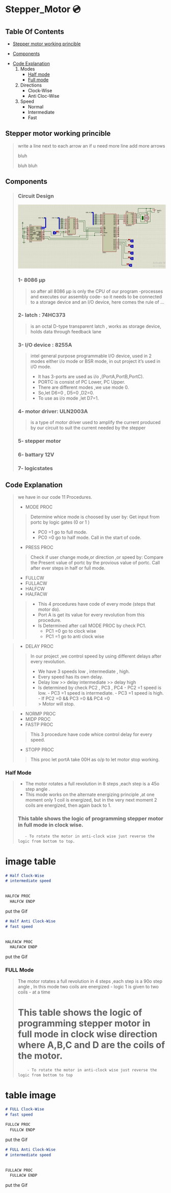 # Stepper_Motor :cd:
## Table Of Contents
 * [Stepper motor working princible](#desc)
 + [Components](#comp)
 - [Code Explanation](#code)
    1. Modes
       * [Half mode](#half) 
       * [Full mode](#full)  
    2. Directions      
       * Clock-Wise
       * Anti Cloc-Wise
    3. Speed      
       * Normal
       * Intermediate
       * Fast
       
<a name="desc"></a>
## Stepper motor working princible
> write a line next to each arrow an if u need more line add more arrows
> 
> bluh
> 
> 
> bluh bluh
> 
>    


<a name="comp"></a>
## Components
> ### Circuit Design
> 
> ![](GIFS/circuitDiagram.PNG)
> ### 1- 8086 µp
> > so after all 8086 µp is only the CPU of our program -processes and  executes our assembly code- so it needs to be connected to a 
> > storage device and an I/O device, here comes the rule of …
> ### 2- latch : 74HC373 
> >  is an octal D-type transparent latch , works as storage device, holds data through feedback lane
> >
> ### 3- I/O device : 8255A  
> >  intel general purpose programmable  I/O device, used in 2 modes either i/o mode or BSR mode, in out project it’s used  in i/O mode.
 > >  - It has 3-ports are used as i/o ,(PortA,PortB,PortC).
  > > - PORTC is consist of PC Lower, PC Upper.
  > > -  There are different modes ,we use mode 0.
  > > -  So,let D6=0 , D5=0 ,D2=0.
 >  >  -  To use as i/o mode ,let D7=1.
> > 
> ### 4- motor driver:  ULN2003A   
> > is a type of motor driver used to amplify the current produced by our circuit to suit the current needed by the stepper 
> >
> ### 5- stepper motor
> ### 6- battary 12V
> ### 7- logicstates

 
 <a name="code"></a>
## Code Explanation
>   we have in our code 11 Procedures.
>  - MODE PROC
> > Determine whice mode is choosed by user by:
> > Get input from portc by logic gates (0 or 1 )
> >  - PC0 =1   go to full mode.
> >  - PC0 =0   go to half mode.
> > Call in the start of code.
>   - PRESS PROC
> > Check if user change mode,or direction ,or speed by:
> >  Compare the Present value of portc by the provious value of portc.
> >   Call after ever steps in half or full mode.
>  - FULLCW
>  - FULLACW
>  - HALFCW
>  - HALFACW
> >    - This 4 procedures have code of every mode (steps that motor do).
> >    - Port A is get its value for every revolution from this procedure.
> >    - Is Determined after call MODE PROC by check PC1. 
> >        - PC1 =0         go to clock wise 
> >        - PC1 =1         go to anti clock wise 

>  - DELAY PROC
> > In our project ,we control speed by using different delays after every revolution.
> >  - We have 3 speeds low , intermediate , high.
> >  - Every speed has its own delay.
> >  - Delay low >> delay intermediate >> delay high
> >  - Is determined by check PC2 , PC3  , PC4
> >        - PC2  =1    speed is low.
> >        - PC3  =1    speed is intermediate.
> >        - PC3  =1    speed is high.
> >        - If  PC2  =0   &&  PC3  =0   &&  PC4  =0   
> >          > Motor will stop.

>  - NORMP PROC
>  - MIDP PROC
>  - FASTP PROC
> > This 3 procedure have code whice control delay for every speed.
>  - STOPP PROC
> > This proc let portA take 00H as o/p to let motor stop working.
 
  <a name="half"></a>
### Half Mode
  
> - The motor rotates a full revolution in 8 steps ,each step is a 45o  step angle  . 
> - This mode works on the alternate energizing principle ,at one moment only 1 coil is energized, but in the very next moment 2 coils are energized, then again back to 1.       
> ### This table shows the logic of programming stepper motor in full mode in clock wise.
>        - To rotate the motor in anti-clock wise just reverse the logic from bottom to top.
# image table

  
~~~markdown
# Half Clock-Wise
# intermediate speed
 
~~~
```javascript
HALFCW PROC
  HALFCW ENDP
   ```
  
 put the Gif
 
 
  
~~~markdown
# Half Anti Clock-Wise
# fast speed
 
~~~
```javascript
HALFACW PROC
  HALFACW ENDP
   ```

 put the Gif

 
  <a name="full"></a>
### FULL Mode
>   The motor rotates a full revolution in 4 steps ,each step is a 90o  step angle , In this mode two coils are energized - logic 1 is given to two coils - at a time 
> # This table shows the logic of programming stepper motor in full mode in clock wise direction where A,B,C and D are the coils of the motor.
>         - To rotate the motor in anti-clock wise just reverse the logic from bottom to top
# table image

  
~~~markdown
# FULL Clock-Wise
# fast speed


~~~
```javascript
FULLCW PROC
  FULLCW ENDP
   ```
   put the Gif
 
 
  
~~~markdown
# FULL Anti Clock-Wise
# intermediate speed



~~~
```javascript
FULLACW PROC
  FULLACW ENDP
   ```
   put the Gif
 
 
